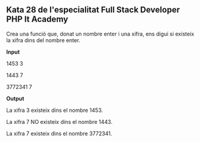 ## Kata 28 de l'especialitat Full Stack Developer PHP It Academy

Crea una funció que, donat un nombre enter i una xifra, ens digui si existeix la xifra dins del nombre enter. 


**Input**

1453 3 

1443 7 

3772341 7 


**Output** 

La xifra 3 existeix dins el nombre 1453. 

La xifra 7 NO existeix dins el nombre 1443. 

La xifra 7 existeix dins el nombre 3772341. 

